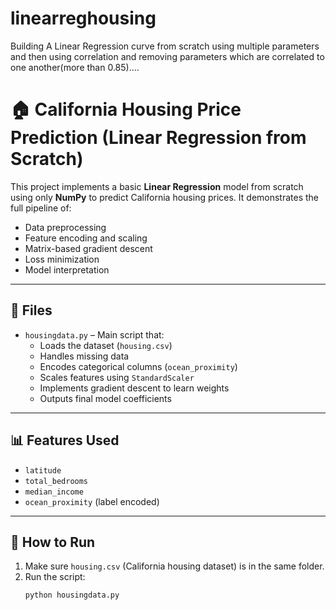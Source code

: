 # linearreghousing
Building A Linear Regression curve from scratch using multiple parameters and then using correlation and removing parameters which are correlated to one another(more than 0.85)....
# 🏠 California Housing Price Prediction (Linear Regression from Scratch)

This project implements a basic **Linear Regression** model from scratch using only **NumPy** to predict California housing prices. It demonstrates the full pipeline of:

- Data preprocessing
- Feature encoding and scaling
- Matrix-based gradient descent
- Loss minimization
- Model interpretation

---

## 📂 Files

- `housingdata.py` – Main script that:
  - Loads the dataset (`housing.csv`)
  - Handles missing data
  - Encodes categorical columns (`ocean_proximity`)
  - Scales features using `StandardScaler`
  - Implements gradient descent to learn weights
  - Outputs final model coefficients

---

## 📊 Features Used

- `latitude`
- `total_bedrooms`
- `median_income`
- `ocean_proximity` (label encoded)

---

## 🚀 How to Run

1. Make sure `housing.csv` (California housing dataset) is in the same folder.
2. Run the script:
   ```bash
   python housingdata.py
